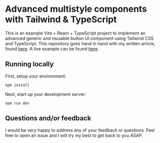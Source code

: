 # Advanced multistyle components with Tailwind & TypeScript

This is an example Vite + React + TypeScript project to implement an advanced generic and reusable button UI component using Tailwind CSS and TypeScript. This repository goes hand in hand with my written article, found [here](./article.md). A live example can be found [here](https://tailwind-multistyle-components.vercel.app/).

## Running locally

First, setup your environment:

```npm
npm install
```

Next, start up your development server:

```npm
npm run dev
```

## Questions and/or feedback

I would be very happy to address any of your feedback or questions. Feel free to open an issue and I will try my best to get back to you ASAP.
